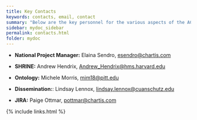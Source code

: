 ```yaml
---
title: Key Contacts
keywords: contacts, email, contact
summary: "Below are the key personnel for the various aspects of the ACT Network. "
sidebar: mydoc_sidebar
permalink: contacts.html
folder: mydoc
---
```


* **National Project Manager:** Elaina Sendro, <esendro@chartis.com>

* **SHRINE:** Andrew Hendrix, <Andrew_Hendrix@hms.harvard.edu>

* **Ontology:** Michele Morris, <mim18@pitt.edu>

* **Dissemination:**: Lindsay Lennox, <lindsay.lennox@cuanschutz.edu>

* **JIRA:** Paige Ottmar, <pottmar@chartis.com>

{% include links.html %}

